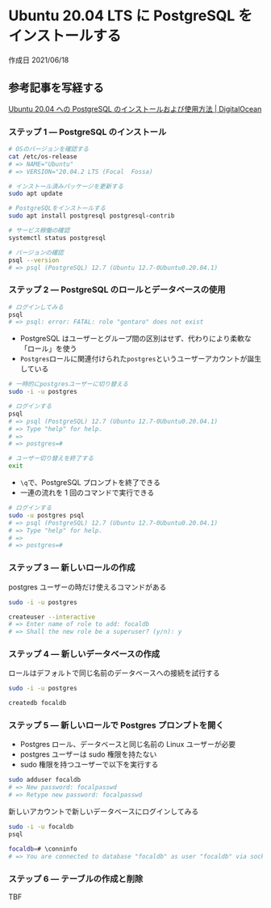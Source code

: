 # Ubuntu 20.04 LTS に PostgreSQL をインストールする

作成日 2021/06/18

## 参考記事を写経する

[Ubuntu 20\.04 への PostgreSQL のインストールおよび使用方法 \| DigitalOcean](https://www.digitalocean.com/community/tutorials/how-to-install-and-use-postgresql-on-ubuntu-20-04-ja)

### ステップ 1 — PostgreSQL のインストール

```bash
# OSのバージョンを確認する
cat /etc/os-release
# => NAME="Ubuntu"
# => VERSION="20.04.2 LTS (Focal  Fossa)

# インストール済みパッケージを更新する
sudo apt update

# PostgreSQLをインストールする
sudo apt install postgresql postgresql-contrib

# サービス稼働の確認
systemctl status postgresql

# バージョンの確認
psql --version
# => psql (PostgreSQL) 12.7 (Ubuntu 12.7-0Ubuntu0.20.04.1)
```

### ステップ 2 — PostgreSQL のロールとデータベースの使用

```bash
# ログインしてみる
psql
# => psql: error: FATAL: role "gontaro" does not exist
```

- PostgreSQL はユーザーとグループ間の区別はせず、代わりにより柔軟な「ロール」を使う
- `Postgres`ロールに関連付けられた`postgres`というユーザーアカウントが誕生している

```bash
# 一時的にpostgresユーザーに切り替える
sudo -i -u postgres

# ログインする
psql
# => psql (PostgreSQL) 12.7 (Ubuntu 12.7-0Ubuntu0.20.04.1)
# => Type "help" for help.
# =>
# => postgres=#

# ユーザー切り替えを終了する
exit
```

- `\q`で、PostgreSQL プロンプトを終了できる
- 一連の流れを 1 回のコマンドで実行できる

```bash
# ログインする
sudo -u postgres psql
# => psql (PostgreSQL) 12.7 (Ubuntu 12.7-0Ubuntu0.20.04.1)
# => Type "help" for help.
# =>
# => postgres=#
```

### ステップ 3 — 新しいロールの作成

postgres ユーザーの時だけ使えるコマンドがある

```bash
sudo -i -u postgres

createuser --interactive
# => Enter name of role to add: focaldb
# => Shall the new role be a superuser? (y/n): y
```

### ステップ 4 — 新しいデータベースの作成

ロールはデフォルトで同じ名前のデータベースへの接続を試行する

```bash
sudo -i -u postgres

createdb focaldb
```

### ステップ 5 — 新しいロールで Postgres プロンプトを開く

- Postgres ロール、データベースと同じ名前の Linux ユーザーが必要
- postgres ユーザーは sudo 権限を持たない
- sudo 権限を持つユーザーで以下を実行する

```bash
sudo adduser focaldb
# => New password: focalpasswd
# => Retype new password: focalpasswd
```

新しいアカウントで新しいデータベースにログインしてみる

```bash
sudo -i -u focaldb
psql

focaldb=# \conninfo
# => You are connected to database "focaldb" as user "focaldb" via socket in "/var/run/postgresql" at port "5432".
```

### ステップ 6 — テーブルの作成と削除

TBF
